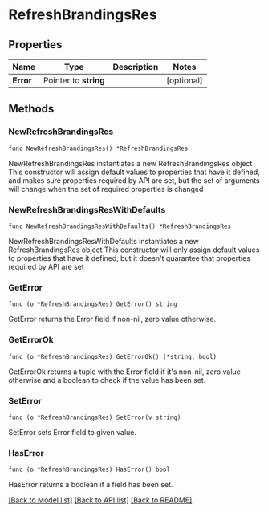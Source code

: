 # RefreshBrandingsRes

## Properties

Name | Type | Description | Notes
------------ | ------------- | ------------- | -------------
**Error** | Pointer to **string** |  | [optional] 

## Methods

### NewRefreshBrandingsRes

`func NewRefreshBrandingsRes() *RefreshBrandingsRes`

NewRefreshBrandingsRes instantiates a new RefreshBrandingsRes object
This constructor will assign default values to properties that have it defined,
and makes sure properties required by API are set, but the set of arguments
will change when the set of required properties is changed

### NewRefreshBrandingsResWithDefaults

`func NewRefreshBrandingsResWithDefaults() *RefreshBrandingsRes`

NewRefreshBrandingsResWithDefaults instantiates a new RefreshBrandingsRes object
This constructor will only assign default values to properties that have it defined,
but it doesn't guarantee that properties required by API are set

### GetError

`func (o *RefreshBrandingsRes) GetError() string`

GetError returns the Error field if non-nil, zero value otherwise.

### GetErrorOk

`func (o *RefreshBrandingsRes) GetErrorOk() (*string, bool)`

GetErrorOk returns a tuple with the Error field if it's non-nil, zero value otherwise
and a boolean to check if the value has been set.

### SetError

`func (o *RefreshBrandingsRes) SetError(v string)`

SetError sets Error field to given value.

### HasError

`func (o *RefreshBrandingsRes) HasError() bool`

HasError returns a boolean if a field has been set.


[[Back to Model list]](../README.md#documentation-for-models) [[Back to API list]](../README.md#documentation-for-api-endpoints) [[Back to README]](../README.md)


